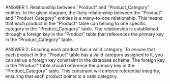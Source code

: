  ANSWER 1. Relationship between "Product" and "Product_Category" entities:
In the given diagram, the likely relationship between the "Product" and "Product_Category" entities is a many-to-one relationship. This means that each product in the "Product" table can belong to one specific category in the "Product_Category" table. The relationship is established through a foreign key in the "Product" table that references the primary key in the "Product_Category" table.

 ANSWER 2. Ensuring each product has a valid category:
To ensure that each product in the "Product" table has a valid category assigned to it, you can set up a foreign key constraint in the database schema. The foreign key in the "Product" table should reference the primary key in the "Product_Category" table. This constraint will enforce referential integrity, ensuring that each product points to a valid category.
